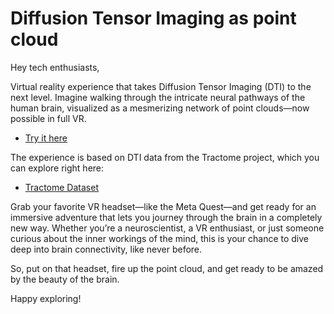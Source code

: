 # Diffusion Tensor Imaging as point cloud

Hey tech enthusiasts,

Virtual reality experience that takes Diffusion Tensor Imaging (DTI) to the next level. Imagine walking through the intricate neural pathways of the human brain, visualized as a mesmerizing network of point clouds—now possible in full VR.

- [Try it here](https://lnkd.in/dWy9iDtU)

The experience is based on DTI data from the Tractome project, which you can explore right here: 

- [Tractome Dataset](https://lnkd.in/dGwgsv5z)

Grab your favorite VR headset—like the Meta Quest—and get ready for an immersive adventure that lets you journey through the brain in a completely new way. Whether you’re a neuroscientist, a VR enthusiast, or just someone curious about the inner workings of the mind, this is your chance to dive deep into brain connectivity, like never before.

So, put on that headset, fire up the point cloud, and get ready to be amazed by the beauty of the brain.

Happy exploring!
